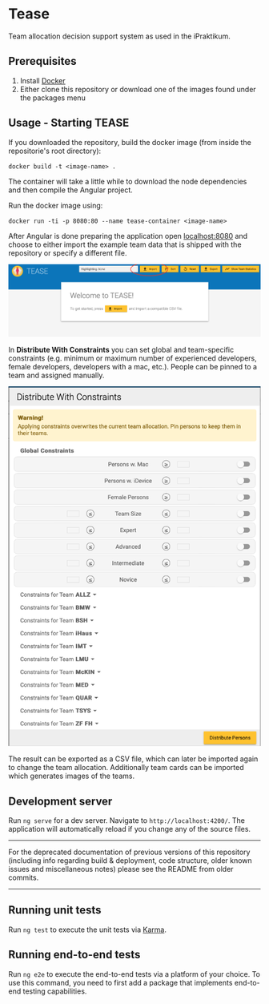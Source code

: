 # Tease

Team allocation decision support system as used in the iPraktikum.

## Prerequisites

1. Install [Docker](https://docs.docker.com/get-docker/)
2. Either clone this repository or download one of the images found under the packages menu

## Usage - Starting TEASE

If you downloaded the repository, build the docker image (from inside the repositorie's root directory):
```
docker build -t <image-name> .
```

The container will take a little while to download the node dependencies and then compile the Angular project.

Run the docker image using:
```
docker run -ti -p 8080:80 --name tease-container <image-name>
```

After Angular is done preparing the application open [localhost:8080](https://localhost:8080) and choose to either import the example team data that is shipped with the repository or specify a different file.

![import](src/assets/images/import.png)

In **Distribute With Constraints** you can set global and team-specific constraints (e.g. minimum or maximum number of experienced developers, female developers, developers with a mac, etc.). People can be pinned to a team and assigned manually.

![constraints](src/assets/images/constraints.png)

The result can be exported as a CSV file, which can later be imported again to change the team allocation. Additionally team cards can be imported which generates images of the teams.

## Development server

Run `ng serve` for a dev server. Navigate to `http://localhost:4200/`. The application will automatically reload if you change any of the source files.

---

For the deprecated documentation of previous versions of this repository (including info regarding build & deployment, code structure, older known issues and miscellaneous notes) please see the README from older commits.

---

## Running unit tests

Run `ng test` to execute the unit tests via [Karma](https://karma-runner.github.io).

## Running end-to-end tests

Run `ng e2e` to execute the end-to-end tests via a platform of your choice. To use this command, you need to first add a package that implements end-to-end testing capabilities.
